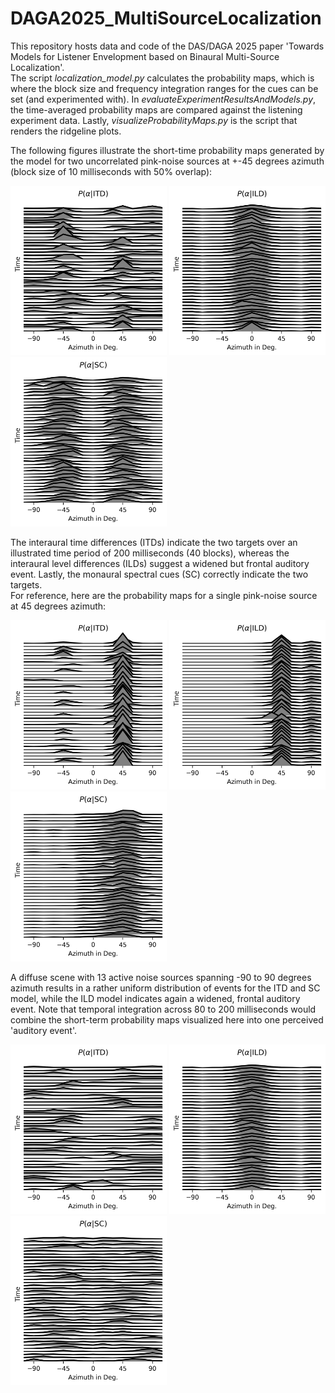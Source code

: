# DAGA2025_MultiSourceLocalization
This repository hosts data and code of the DAS/DAGA 2025 paper 'Towards Models for Listener Envelopment based on Binaural Multi-Source Localization'. <br/>
The script *localization_model.py* calculates the probability maps, which is where the block size and frequency integration ranges for the cues can be set (and experimented with).
In *evaluateExperimentResultsAndModels.py*, the time-averaged probability maps are compared against the listening experiment data. Lastly, *visualizeProbabilityMaps.py* is the script that renders the ridgeline plots. <br/>

The following figures illustrate the short-time probability maps generated by the model for two uncorrelated pink-noise sources at +-45 degrees azimuth (block size of 10 milliseconds with 50% overlap):

<img src="/Figures/P_ITD.png" alt="drawing" width="250"/> <img src="/Figures/P_ILD.png" alt="drawing" width="250"/> <img src="/Figures/P_SC.png" alt="drawing" width="250"/>

The interaural time differences (ITDs) indicate the two targets over an illustrated time period of 200 milliseconds (40 blocks), whereas the interaural level differences (ILDs) suggest a widened but frontal auditory event. Lastly, the monaural spectral cues (SC) correctly indicate the two targets. <br/>
For reference, here are the probability maps for a single pink-noise source at 45 degrees azimuth:

<img src="/Figures/P_ITD_45DEG.png" alt="drawing" width="250"/> <img src="/Figures/P_ILD_45DEG.png" alt="drawing" width="250"/> <img src="/Figures/P_SC_45DEG.png" alt="drawing" width="250"/>

A diffuse scene with 13 active noise sources spanning -90 to 90 degrees azimuth results in a rather uniform distribution of events for the ITD and SC model, while the ILD model indicates again a widened, frontal auditory event.
Note that temporal integration across 80 to 200 milliseconds would combine the short-term probability maps visualized here into one perceived 'auditory event'.

<img src="/Figures/P_ITD_90_to_-90DEG.png" alt="drawing" width="250"/> <img src="/Figures/P_ILD_90_to_-90DEG.png" alt="drawing" width="250"/> <img src="/Figures/P_SC_90_to_-90DEG.png" alt="drawing" width="250"/>



